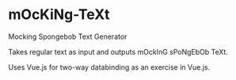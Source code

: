# mOcKiNg-TeXt
Mocking Spongebob Text Generator

Takes regular text as input and outputs mOckInG sPoNgEbOb TeXt.

Uses Vue.js for two-way databinding as an exercise in Vue.js.
